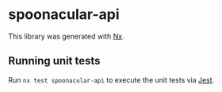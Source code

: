 # spoonacular-api

This library was generated with [Nx](https://nx.dev).

## Running unit tests

Run `nx test spoonacular-api` to execute the unit tests via [Jest](https://jestjs.io).
